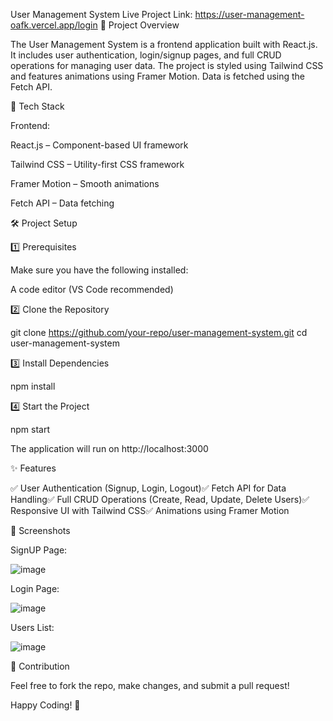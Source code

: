 User Management System
Live Project Link: https://user-management-oafk.vercel.app/login
📌 Project Overview

The User Management System is a frontend application built with React.js. It includes user authentication, login/signup pages, and full CRUD operations for managing user data. The project is styled using Tailwind CSS and features animations using Framer Motion. Data is fetched using the Fetch API.

🚀 Tech Stack

Frontend:

React.js – Component-based UI framework

Tailwind CSS – Utility-first CSS framework

Framer Motion – Smooth animations

Fetch API – Data fetching

🛠️ Project Setup

1️⃣ Prerequisites

Make sure you have the following installed:

A code editor (VS Code recommended)

2️⃣ Clone the Repository

git clone https://github.com/your-repo/user-management-system.git
cd user-management-system

3️⃣ Install Dependencies

npm install

4️⃣ Start the Project

npm start

The application will run on http://localhost:3000

✨ Features

✅ User Authentication (Signup, Login, Logout)✅ Fetch API for Data Handling✅ Full CRUD Operations (Create, Read, Update, Delete Users)✅ Responsive UI with Tailwind CSS✅ Animations using Framer Motion

📸 Screenshots

SignUP Page:

![image](https://github.com/user-attachments/assets/181bd3e1-dede-4d1d-89db-86beda52b4c2)

Login Page:

![image](https://github.com/user-attachments/assets/fccf183a-ae94-481b-9968-f50e2c4e8221)

Users List:

![image](https://github.com/user-attachments/assets/b5b11064-006f-47bf-9dfb-38c24a69c8fe)

🤝 Contribution

Feel free to fork the repo, make changes, and submit a pull request!

Happy Coding! 🚀

